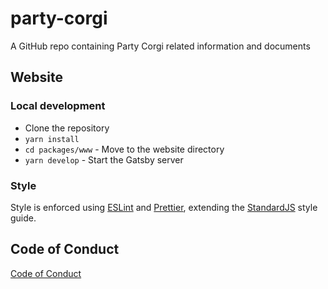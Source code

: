 # party-corgi

A GitHub repo containing Party Corgi related information and documents

## Website

### Local development

- Clone the repository
- `yarn install`
- `cd packages/www` - Move to the website directory
- `yarn develop` - Start the Gatsby server

### Style

Style is enforced using [ESLint](https://eslint.org/) and [Prettier](https://prettier.io/), extending the [StandardJS](https://standardjs.com/) style guide.

## Code of Conduct

[Code of Conduct](/CODE_OF_CONDUCT.md)
